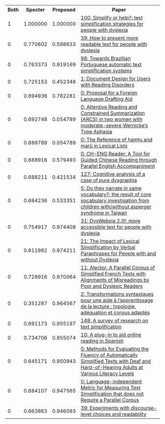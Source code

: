 <html><table><tr>
<th>Both</th>
<th>Specter</th>
<th>Proposed</th>
<th>Paper</th>
</tr>
<tr>
<td>1</td>
<td>1.000000</td>
<td>1.000000</td>
<td><a href="https://www.semanticscholar.org/paper/818041edb714b46e4e299deac2efa9fa67b29c80">100: Simplify or help?: text simplification strategies for people with dyslexia</a></td>
</tr>
<tr>
<td>0</td>
<td>0.770602</td>
<td>0.588633</td>
<td><a href="https://www.semanticscholar.org/paper/1fc82a287f510fe54ac8b4f20407b569c23e4852">39: How to present more readable text for people with dyslexia</a></td>
</tr>
<tr>
<td>0</td>
<td>0.763373</td>
<td>0.919169</td>
<td><a href="https://www.semanticscholar.org/paper/40c701db92d5fef1f595f3932cbb0a4712c3f92b">98: Towards Brazilian Portuguese automatic text simplification systems</a></td>
</tr>
<tr>
<td>0</td>
<td>0.725153</td>
<td>0.452348</td>
<td><a href="https://www.semanticscholar.org/paper/4e5c0b3501ce1b0a8edabd8e0e08a67859be24db">1: Document Design for Users with Reading Disorders</a></td>
</tr>
<tr>
<td>0</td>
<td>0.694936</td>
<td>0.762281</td>
<td><a href="https://www.semanticscholar.org/paper/4e131536723af05b488b51a34061f019b251be3a">0: Proposal for a Foreign Language Drafting Aid</a></td>
</tr>
<tr>
<td>0</td>
<td>0.692748</td>
<td>0.054789</td>
<td><a href="https://www.semanticscholar.org/paper/5074e6ce2cb9c36d3ddaeb37df57e94f9ca3a2d0">0: Attentive Reading and Constrained Summarization (ARCS) in two women with moderate-severe Wernicke’s Type Aphasia</a></td>
</tr>
<tr>
<td>0</td>
<td>0.689789</td>
<td>0.054789</td>
<td><a href="https://www.semanticscholar.org/paper/796365c4ccfa27f45be1c8118b7b251decca528e">0: The Reference of ḫamṭu and marû in Lexical Lists</a></td>
</tr>
<tr>
<td>0</td>
<td>0.688916</td>
<td>0.579493</td>
<td><a href="https://www.semanticscholar.org/paper/cf09bb6b9fc66bb1a1071e4eb1f832a9f1cb3c06">0: CH-ENG Reader: A Tool for Guided Chinese Reading through Parallel English Accompaniment</a></td>
</tr>
<tr>
<td>0</td>
<td>0.688211</td>
<td>0.421534</td>
<td><a href="https://www.semanticscholar.org/paper/e70bdd527f0e9898700c0b1117da85e1d79f2fc5">127: Cognitive analysis of a case of pure dysgraphia</a></td>
</tr>
<tr>
<td>0</td>
<td>0.684236</td>
<td>0.533351</td>
<td><a href="https://www.semanticscholar.org/paper/6fbd7d8079508ee442fd6a0bfe2ca786373bb4ce">5: Do they narrate in same vocabulary?: the result of core vocabulary investigation from children with/without asperger syndrome in Taiwan</a></td>
</tr>
<tr>
<td>0</td>
<td>0.754917</td>
<td>0.974408</td>
<td><a href="https://www.semanticscholar.org/paper/07eea603462f5f7ff75c8870c22922ec979d5843">31: DysWebxia 2.0!: more accessible text for people with dyslexia</a></td>
</tr>
<tr>
<td>0</td>
<td>0.811982</td>
<td>0.974211</td>
<td><a href="https://www.semanticscholar.org/paper/3cc61fba407f9e94f835df68e78f8d2cbc4e7f3b">21: The Impact of Lexical Simplification by Verbal Paraphrases for People with and without Dyslexia</a></td>
</tr>
<tr>
<td>0</td>
<td>0.728916</td>
<td>0.970064</td>
<td><a href="https://www.semanticscholar.org/paper/8e6e6ace8d548b395021e9a1c07c92693c478972">11: Alector: A Parallel Corpus of Simplified French Texts with Alignments of Misreadings by Poor and Dyslexic Readers</a></td>
</tr>
<tr>
<td>0</td>
<td>0.351287</td>
<td>0.964567</td>
<td><a href="https://www.semanticscholar.org/paper/6429c1bc122c0666095a620ff6963a587db04579">2: Transformations syntaxiques pour une aide à l’apprentissage de la lecture : typologie, adéquation et corpus adaptés</a></td>
</tr>
<tr>
<td>0</td>
<td>0.691173</td>
<td>0.955197</td>
<td><a href="https://www.semanticscholar.org/paper/d3f125d8b1e9adeb5138172abf6b1b0753dd7679">148: A survey of research on text simplification</a></td>
</tr>
<tr>
<td>0</td>
<td>0.734706</td>
<td>0.955074</td>
<td><a href="https://www.semanticscholar.org/paper/c6d3685475559faadfc18dd690299d5f46d3f9ba">10: A plug-in to aid online reading in Spanish</a></td>
</tr>
<tr>
<td>0</td>
<td>0.645171</td>
<td>0.950943</td>
<td><a href="https://www.semanticscholar.org/paper/554344a469b763edd4506ab9bd74e7383927860f">0: Methods for Evaluating the Fluency of Automatically Simplified Texts with Deaf and Hard-of-Hearing Adults at Various Literacy Levels</a></td>
</tr>
<tr>
<td>0</td>
<td>0.684107</td>
<td>0.947565</td>
<td><a href="https://www.semanticscholar.org/paper/5cd0f8f920785fb133560475e3d7e2054d70f4e8">0: Language-independent Metric for Measuring Text Simplification that does not Require a Parallel Corpus</a></td>
</tr>
<tr>
<td>0</td>
<td>0.663863</td>
<td>0.946093</td>
<td><a href="https://www.semanticscholar.org/paper/997c747be608b4efaa560b8fd4f0508378904cd0">39: Experiments with discourse-level choices and readability</a></td>
</tr>
</table></html>
